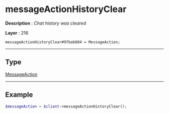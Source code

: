# messageActionHistoryClear

**Description** : *Chat history was cleared*

**Layer** : 216

```tl
messageActionHistoryClear#9fbab604 = MessageAction;
```

---

## Type

[MessageAction](type/MessageAction)

---

## Example

```php
$messageAction = $client->messageActionHistoryClear();
```